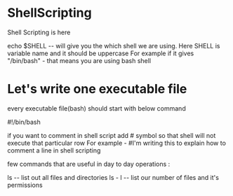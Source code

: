# ShellScripting
Shell Scripting is here


echo $SHELL -- will give you the which shell we are using. Here SHELL is variable name and it should be uppercase
For example if it gives "/bin/bash" - that means you are using bash shell

# Let's write one executable file 

every executable file(bash) should start with below command 

#!/bin/bash

if you want to comment in shell script add # symbol so that shell will not execute that particular row
For example - #I'm writing this to explain how to comment a line in shell scripting

few commands that are useful in day to day operations : 

ls -- list out all files and directories
ls - l -- list our number of files and it's permissions
